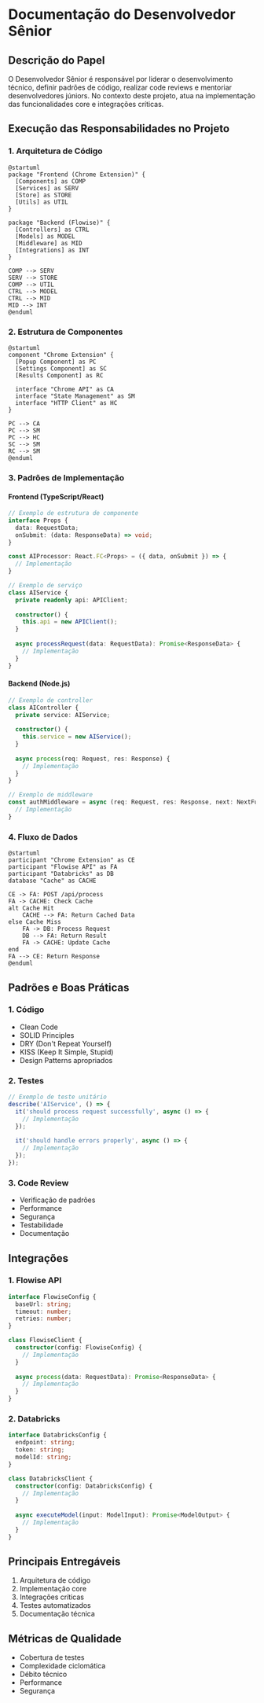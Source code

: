 # Documentação do Desenvolvedor Sênior

## Descrição do Papel
O Desenvolvedor Sênior é responsável por liderar o desenvolvimento técnico, definir padrões de código, realizar code reviews e mentoriar desenvolvedores júniors. No contexto deste projeto, atua na implementação das funcionalidades core e integrações críticas.

## Execução das Responsabilidades no Projeto

### 1. Arquitetura de Código

```plantuml
@startuml
package "Frontend (Chrome Extension)" {
  [Components] as COMP
  [Services] as SERV
  [Store] as STORE
  [Utils] as UTIL
}

package "Backend (Flowise)" {
  [Controllers] as CTRL
  [Models] as MODEL
  [Middleware] as MID
  [Integrations] as INT
}

COMP --> SERV
SERV --> STORE
COMP --> UTIL
CTRL --> MODEL
CTRL --> MID
MID --> INT
@enduml
```

### 2. Estrutura de Componentes

```plantuml
@startuml
component "Chrome Extension" {
  [Popup Component] as PC
  [Settings Component] as SC
  [Results Component] as RC
  
  interface "Chrome API" as CA
  interface "State Management" as SM
  interface "HTTP Client" as HC
}

PC --> CA
PC --> SM
PC --> HC
SC --> SM
RC --> SM
@enduml
```

### 3. Padrões de Implementação

#### Frontend (TypeScript/React)
```typescript
// Exemplo de estrutura de componente
interface Props {
  data: RequestData;
  onSubmit: (data: ResponseData) => void;
}

const AIProcessor: React.FC<Props> = ({ data, onSubmit }) => {
  // Implementação
}

// Exemplo de serviço
class AIService {
  private readonly api: APIClient;
  
  constructor() {
    this.api = new APIClient();
  }
  
  async processRequest(data: RequestData): Promise<ResponseData> {
    // Implementação
  }
}
```

#### Backend (Node.js)
```typescript
// Exemplo de controller
class AIController {
  private service: AIService;
  
  constructor() {
    this.service = new AIService();
  }
  
  async process(req: Request, res: Response) {
    // Implementação
  }
}

// Exemplo de middleware
const authMiddleware = async (req: Request, res: Response, next: NextFunction) => {
  // Implementação
}
```

### 4. Fluxo de Dados

```plantuml
@startuml
participant "Chrome Extension" as CE
participant "Flowise API" as FA
participant "Databricks" as DB
database "Cache" as CACHE

CE -> FA: POST /api/process
FA -> CACHE: Check Cache
alt Cache Hit
    CACHE --> FA: Return Cached Data
else Cache Miss
    FA -> DB: Process Request
    DB --> FA: Return Result
    FA -> CACHE: Update Cache
end
FA --> CE: Return Response
@enduml
```

## Padrões e Boas Práticas

### 1. Código
- Clean Code
- SOLID Principles
- DRY (Don't Repeat Yourself)
- KISS (Keep It Simple, Stupid)
- Design Patterns apropriados

### 2. Testes
```typescript
// Exemplo de teste unitário
describe('AIService', () => {
  it('should process request successfully', async () => {
    // Implementação
  });
  
  it('should handle errors properly', async () => {
    // Implementação
  });
});
```

### 3. Code Review
- Verificação de padrões
- Performance
- Segurança
- Testabilidade
- Documentação

## Integrações

### 1. Flowise API
```typescript
interface FlowiseConfig {
  baseUrl: string;
  timeout: number;
  retries: number;
}

class FlowiseClient {
  constructor(config: FlowiseConfig) {
    // Implementação
  }
  
  async process(data: RequestData): Promise<ResponseData> {
    // Implementação
  }
}
```

### 2. Databricks
```typescript
interface DatabricksConfig {
  endpoint: string;
  token: string;
  modelId: string;
}

class DatabricksClient {
  constructor(config: DatabricksConfig) {
    // Implementação
  }
  
  async executeModel(input: ModelInput): Promise<ModelOutput> {
    // Implementação
  }
}
```

## Principais Entregáveis
1. Arquitetura de código
2. Implementação core
3. Integrações críticas
4. Testes automatizados
5. Documentação técnica

## Métricas de Qualidade
- Cobertura de testes
- Complexidade ciclomática
- Débito técnico
- Performance
- Segurança 